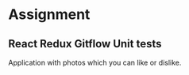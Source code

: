 # Assignment
## React Redux Gitflow Unit tests

Application with photos which you can like or dislike.

